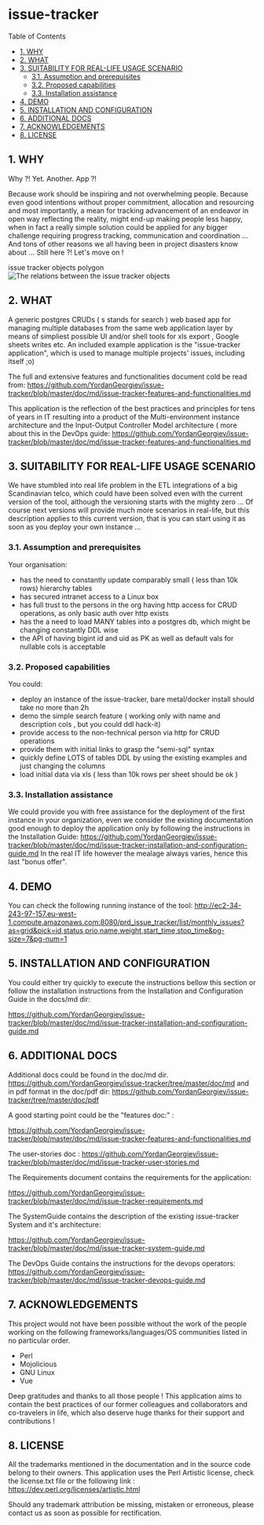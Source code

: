 #  issue-tracker


Table of Contents

  * [1. WHY](#1-why)
  * [2. WHAT ](#2-what-)
  * [3. SUITABILITY FOR REAL-LIFE USAGE SCENARIO](#3-suitability-for-real-life-usage-scenario)
    * [3.1. Assumption and prerequisites](#31-assumption-and-prerequisites)
    * [3.2. Proposed capabilities](#32-proposed-capabilities)
    * [3.3. Installation assistance](#33-installation-assistance)
  * [4. DEMO ](#4-demo-)
  * [5. INSTALLATION AND CONFIGURATION](#5-installation-and-configuration)
  * [6. ADDITIONAL DOCS](#6-additional-docs)
  * [7. ACKNOWLEDGEMENTS](#7-acknowledgements)
  * [8. LICENSE](#8-license)


    

## 1. WHY
Why ?! Yet.  Another. App ?!

Because work should be inspiring and not overwhelming people. Because even good intentions without proper commitment, allocation and resourcing and most importantly, a mean for tracking advancement of an endeavor in open way reflecting the reality, might end-up making people less happy, when in fact a really simple solution could be applied for any bigger challenge requiring progress tracking, communication and coordination ... And tons of other reasons we all having been in project disasters know about ... Still here ?! Let's move on !


issue tracker objects polygon 
![The relations between the issue tracker objects ](https://raw.githubusercontent.com/YordanGeorgiev/issue-tracker/dev/doc/img/readme/what-is-is.png)    

## 2. WHAT 
A generic postgres CRUDs ( s stands for search ) web based app for managing multiple databases from the same web application layer by means of simpliest possible UI and/or shell tools for xls export , Google sheets writes etc. An included example application is the "issue-tracker application", which is used to manage multiple projects' issues, including itself ;o)

The full and extensive features and functionalities document cold be read from: https://github.com/YordanGeorgiev/issue-tracker/blob/master/doc/md/issue-tracker-features-and-functionalities.md

This application is the reflection of the best practices and principles for tens of years in IT resulting into a product of the Multi-environment instance architecture and the Input-Output Controller Model architecture ( more about this in the DevOps guide: https://github.com/YordanGeorgiev/issue-tracker/blob/master/doc/md/issue-tracker-features-and-functionalities.md

    

## 3. SUITABILITY FOR REAL-LIFE USAGE SCENARIO
We have stumbled into real life problem in the ETL integrations of a big Scandinavian telco, which could have been solved even with the current version of the tool, although the versioning starts with the mighty zero …
Of course next versions will provide much more scenarios in real-life, but this description applies to this current version, that is you can start using it as soon as you deploy your own instance ... 

    

### 3.1. Assumption and prerequisites
Your organisation:

- has the need to constantly update comparably small ( less than 10k rows) hierarchy tables
- has secured intranet access to a Linux box
- has full trust to the persons in the org having http access for CRUD operations, as only basic auth over http exists
- has the a need to load MANY tables into a postgres db, which might be changing constantly DDL wise
- the API of having bigint id and uid as PK as well as default vals for nullable cols is acceptable

    

### 3.2. Proposed capabilities
You could:

- deploy an instance of the issue-tracker, bare metal/docker install should take no more than 2h
- demo the simple search feature ( working only with name and description cols , but you could ddl hack-it)
- provide access to the non-technical person via http for CRUD operations
- provide them with initial links to grasp the "semi-sql" syntax
- quickly define LOTS of tables DDL by using the existing examples and just changing the columns
- load initial data via xls ( less than 10k rows per sheet should be ok )

    

### 3.3. Installation assistance
We could provide you with free assistance for the deployment of the first instance in your organization, even we consider the existing documentation good enough to deploy the application only by following the instructions in the Installation Guide:
https://github.com/YordanGeorgiev/issue-tracker/blob/master/doc/md/issue-tracker-installation-and-configuration-guide.md
In the real IT life however the mealage always varies, hence this last "bonus offer".

    

## 4. DEMO 
You can check the following running instance of the tool:
 http://ec2-34-243-97-157.eu-west-1.compute.amazonaws.com:8080/prd_issue_tracker/list/monthly_issues?as=grid&pick=id,status,prio,name,weight,start_time,stop_time&pg-size=7&pg-num=1

    

## 5. INSTALLATION AND CONFIGURATION
You could either try quickly to execute the instructions bellow this section or 
follow the installation instructions from the Installation and Configuration Guide in the docs/md dir:

https://github.com/YordanGeorgiev/issue-tracker/blob/master/doc/md/issue-tracker-installation-and-configuration-guide.md

    

## 6. ADDITIONAL DOCS
Additional docs could be found in the doc/md dir. 
https://github.com/YordanGeorgiev/issue-tracker/tree/master/doc/md
and in pdf format in the doc/pdf dir:
https://github.com/YordanGeorgiev/issue-tracker/tree/master/doc/pdf

A good starting point could be the "features doc:" : 

https://github.com/YordanGeorgiev/issue-tracker/blob/master/doc/md/issue-tracker-features-and-functionalities.md

The user-stories doc :
https://github.com/YordanGeorgiev/issue-tracker/blob/master/doc/md/issue-tracker-user-stories.md


The Requirements document contains the requirements for the application:

https://github.com/YordanGeorgiev/issue-tracker/blob/master/doc/md/issue-tracker-requirements.md

The SystemGuide contains the description of the existing issue-tracker System and it's architecture:

https://github.com/YordanGeorgiev/issue-tracker/blob/master/doc/md/issue-tracker-system-guide.md

The DevOps Guide contains the instructions for the devops operators:
https://github.com/YordanGeorgiev/issue-tracker/blob/master/doc/md/issue-tracker-devops-guide.md

    

## 7. ACKNOWLEDGEMENTS
This project would not have been possible without the work of the people working on the following frameworks/languages/OS communities listed in no particular order.

- Perl
- Mojolicious
- GNU Linux
- Vue

Deep gratitudes and thanks to all those people ! This application aims to contain the best practices of our former colleagues and collaborators and co-travelers in life, which also deserve huge thanks for their support and contributions !


    

## 8. LICENSE
All the trademarks mentioned in the documentation and in the source code belong to their owners. 
This application uses the Perl Artistic license, check the license.txt file or the following link :
https://dev.perl.org/licenses/artistic.html

Should any trademark attribution be missing, mistaken or erroneous, please contact us as soon as possible for rectification.


    

